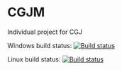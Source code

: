 # CGJM
Individual project for CGJ


Windows build status: [![Build status](https://ci.appveyor.com/api/projects/status/529wu441jl8fyigf?svg=true)](https://ci.appveyor.com/project/joaoneves792/cgjm)


Linux build status: [![Build status](https://travis-ci.org/joaoneves792/CGJM.svg?branch=master)](https://travis-ci.org/joaoneves792/CGJM)

